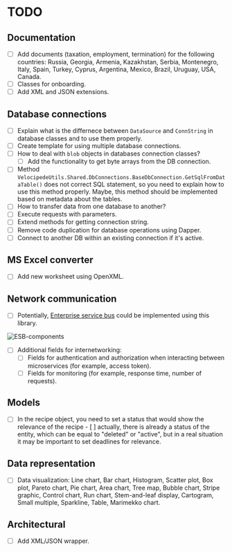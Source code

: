 # TODO 

## Documentation 

- [ ] Add documents (taxation, employment, termination) for the following countries: Russia, Georgia, Armenia, Kazakhstan, Serbia, Montenegro, Italy, Spain, Turkey, Cyprus, Argentina, Mexico, Brazil, Uruguay, USA, Canada.
- [ ] Classes for onboarding.
- [ ] Add XML and JSON extensions.

## Database connections 

- [ ] Explain what is the differnece between `DataSource` and `ConnString` in database classes and to use them properly. 
- [ ] Create template for using multiple database connections.
- [ ] How to deal with `blob` objects in databases connection classes?
    - [ ] Add the functionality to get byte arrays from the DB connection.
- [ ] Method `VelocipedeUtils.Shared.DbConnections.BaseDbConnection.GetSqlFromDataTable()` does not correct SQL statement, so you need to explain how to use this method properly. Maybe, this method should be implemented based on metadata about the tables.
- [ ] How to transfer data from one database to another?
- [ ] Execute requests with parameters.
- [ ] Extend methods for getting connection string.
- [ ] Remove code duplication for database operations using Dapper.
- [ ] Connect to another DB within an existing connection if it's active.

## MS Excel converter 

- [ ] Add new worksheet using OpenXML. 

## Network communication 

- [ ] Potentially, [Enterprise service bus](https://en.wikipedia.org/wiki/Enterprise_service_bus) could be implemented using this library.

![ESB-components](https://upload.wikimedia.org/wikipedia/commons/thumb/1/1d/ESB_Component_Hive.png/330px-ESB_Component_Hive.png)

- [ ] Additional fields for internetworking:
    - [ ] Fields for authentication and authorization when interacting between microservices (for example, access token).
    - [ ] Fields for monitoring (for example, response time, number of requests).

## Models

- [ ] In the recipe object, you need to set a status that would show the relevance of the recipe - [ ] actually, there is already a status of the entity, which can be equal to "deleted" or "active", but in a real situation it may be important to set deadlines for relevance.

## Data representation

- [ ] Data visualization: Line chart, Bar chart, Histogram, Scatter plot, Box plot, Pareto chart, Pie chart, Area chart, Tree map, Bubble chart, Stripe graphic, Control chart, Run chart, Stem-and-leaf display, Cartogram, Small multiple, Sparkline, Table, Marimekko chart. 

## Architectural 

- [ ] Add XML/JSON wrapper.
